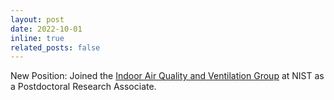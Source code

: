```yaml
---
layout: post
date: 2022-10-01
inline: true
related_posts: false
---
```


New Position: Joined the [Indoor Air Quality and Ventilation Group](https://www.nist.gov/el/energy-and-environment-division-73200/indoor-air-quality-ventilation) at NIST as a Postdoctoral Research Associate.